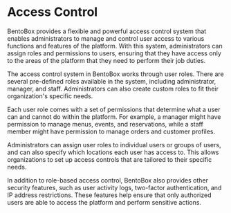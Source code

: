 # Access Control

BentoBox provides a flexible and powerful access control system that enables administrators to manage and control user access to various functions and features of the platform. With this system, administrators can assign roles and permissions to users, ensuring that they have access only to the areas of the platform that they need to perform their job duties.

The access control system in BentoBox works through user roles. There are several pre-defined roles available in the system, including administrator, manager, and staff. Administrators can also create custom roles to fit their organization's specific needs.

Each user role comes with a set of permissions that determine what a user can and cannot do within the platform. For example, a manager might have permission to manage menus, events, and reservations, while a staff member might have permission to manage orders and customer profiles.

Administrators can assign user roles to individual users or groups of users, and can also specify which locations each user has access to. This allows organizations to set up access controls that are tailored to their specific needs.

In addition to role-based access control, BentoBox also provides other security features, such as user activity logs, two-factor authentication, and IP address restrictions. These features help ensure that only authorized users are able to access the platform and perform sensitive actions.
